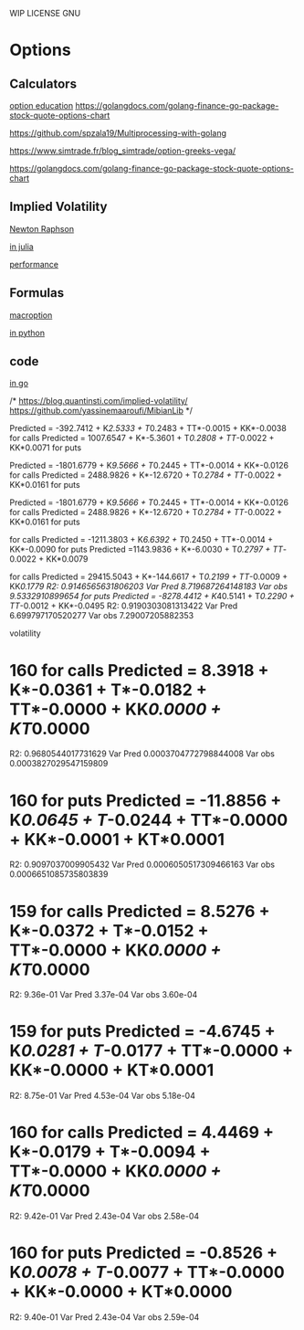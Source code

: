 WIP LICENSE GNU

# Options

## Calculators

[option education](https://www.optionseducation.org/toolsoptionquotes/optionscalculator)
https://golangdocs.com/golang-finance-go-package-stock-quote-options-chart


https://github.com/spzala19/Multiprocessing-with-golang

https://www.simtrade.fr/blog_simtrade/option-greeks-vega/

https://golangdocs.com/golang-finance-go-package-stock-quote-options-chart


## Implied Volatility

[Newton Raphson](https://anthonylaiuppa.com/posts/guant/)


[in julia](https://quantsrus.github.io/post/implied_volatility_algorithms_go_julia/)

[performance](https://github.com/jherekhealy/AQFED.jl)

## Formulas

[macroption](https://www.macroption.com/black-scholes-formula/)

[in python](https://medium.com/swlh/calculating-option-premiums-using-the-black-scholes-model-in-python-e9ed227afbee)

## code
[in go](https://medium.com/swlh/calculating-option-premiums-using-the-black-scholes-model-in-python-e9ed227afbee)


/*
    https://blog.quantinsti.com/implied-volatility/
	https://github.com/yassinemaaroufi/MibianLib
*/

Predicted = -392.7412 + K*2.5333 + T*0.2483 + TT*-0.0015 + KK*-0.0038 for calls
Predicted = 1007.6547 + K*-5.3601 + T*0.2808 + TT*-0.0022 + KK*0.0071 for puts

Predicted = -1801.6779 + K*9.5666 + T*0.2445 + TT*-0.0014 + KK*-0.0126 for calls
Predicted = 2488.9826 + K*-12.6720 + T*0.2784 + TT*-0.0022 + KK*0.0161 for puts

Predicted = -1801.6779 + K*9.5666 + T*0.2445 + TT*-0.0014 + KK*-0.0126 for calls
Predicted = 2488.9826 + K*-12.6720 + T*0.2784 + TT*-0.0022 + KK*0.0161 for puts

for calls Predicted = -1211.3803 + K*6.6392 + T*0.2450 + TT*-0.0014 + KK*-0.0090
for puts Predicted =1143.9836 + K*-6.0030 + T*0.2797 + TT*-0.0022 + KK*0.0079

for calls Predicted = 29415.5043 + K*-144.6617 + T*0.2199 + TT*-0.0009 + KK*0.1779
R2: 0.9146565631806203 Var Pred 8.719687264148183 Var obs 9.5332910899654
for puts Predicted = -8278.4412 + K*40.5141 + T*0.2290 + TT*-0.0012 + KK*-0.0495
R2: 0.9190303081313422 Var Pred 6.699797170520277 Var obs 7.29007205882353

volatility


# 160 for calls Predicted = 8.3918 + K*-0.0361 + T*-0.0182 + TT*-0.0000 + KK*0.0000 + KT*0.0000
R2: 0.9680544017731629 Var Pred 0.0003704772798844008 Var obs 0.0003827029547159809
# 160 for puts Predicted = -11.8856 + K*0.0645 + T*-0.0244 + TT*-0.0000 + KK*-0.0001 + KT*0.0001
R2: 0.9097037009905432 Var Pred 0.0006050517309466163 Var obs 0.0006651085735803839

# 159 for calls Predicted = 8.5276 + K*-0.0372 + T*-0.0152 + TT*-0.0000 + KK*0.0000 + KT*0.0000
R2: 9.36e-01 Var Pred 3.37e-04 Var obs 3.60e-04
# 159 for puts Predicted = -4.6745 + K*0.0281 + T*-0.0177 + TT*-0.0000 + KK*-0.0000 + KT*0.0001
R2: 8.75e-01 Var Pred 4.53e-04 Var obs 5.18e-04

# 160 for calls Predicted = 4.4469 + K*-0.0179 + T*-0.0094 + TT*-0.0000 + KK*0.0000 + KT*0.0000
R2: 9.42e-01 Var Pred 2.43e-04 Var obs 2.58e-04
# 160 for puts Predicted = -0.8526 + K*0.0078 + T*-0.0077 + TT*-0.0000 + KK*-0.0000 + KT*0.0000
R2: 9.40e-01 Var Pred 2.43e-04 Var obs 2.59e-04
